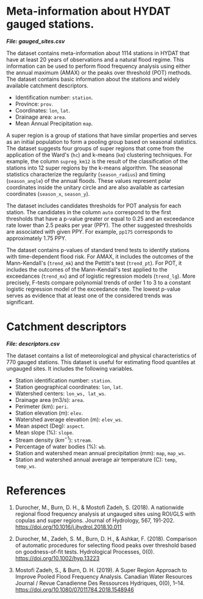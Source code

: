 # Meta-information about HYDAT gauged stations.

**_File: gauged_sites.csv_**

The dataset contains meta-information about 1114 stations in HYDAT that have at least 20 years of observations and a natural flood regime.
This information can be used to perform flood frequency analysis using either the annual maximum (AMAX) or the peaks over threshold (POT) methods. 
The dataset contains basic information about the stations and widely available catchment descriptors.

* Identification number: `station`. 
* Province: `prov`.
* Coordinates:  `lon`, `lat`.
* Drainage area: `area`.
* Mean Annual Precipitation `map`.

A super region is a group of stations that have similar properties and serves as an initial population to form a pooling group based on seasonal statistics.
The dataset suggests four groups of super regions that come from the application of the Ward's (`hc`) and k-means (`km`) clustering techniques.
For example, the column `supreg_km12` is the result of the classification of the stations into 12 super regions by the k-means algorithm.
The seasonal statistics characterize the regularity (`season_radius`) and timing  (`season_angle`) of the annual floods. 
These values represent polar coordinates inside the unitary circle and are also available as cartesian coordinates (`season_x`, `season_y`).

The dataset includes candidates thresholds for POT analysis for each station.
The candidates in the column `auto` correspond to the first thresholds that have a p-value greater or equal to 0.25 and an exceedance rate lower than 2.5 peaks per year (PPY).
The other suggested thresholds are associated with given PPY.
For example, `pp175` corresponds to approximately 1.75 PPY.

The dataset contains p-values of standard trend tests to identify stations with time-dependent flood risk. 
For AMAX, it includes the outcomes of the Mann-Kendall's (`trend_mk`) and the Pettitt's test (`trend_pt`).
For POT, it includes the outcomes of the Mann-Kendall's test applied to the exceedances (`trend_mx`) and of logistic regression models (`trend_lg`). 
More precisely, F-tests compare polynomial trends of order 1 to 3 to a constant logistic regression model of the exceedance rate. 
The lowest p-value serves as evidence that at least one of the considered trends was significant.

# Catchment descriptors

**_File: descriptors.csv_**

The dataset contains a list of meteorological and physical characteristics of 770  gauged stations. This dataset is useful for estimating flood quantiles at ungauged sites. It includes the following variables.

* Station identification number: `station`.
* Station geographical coordinates: `lon`, `lat`.
* Watershed centers: `lon_ws, lat_ws`.
* Drainage area (m3/s): `area`.
* Perimeter (km): `peri`.
* Station elevation (m): `elev`.
* Watershed average elevation (m): `elev_ws`.
* Mean aspect (Deg): `aspect`.
* Mean slope (%): `slope`.
* Stream density ($km^{-1}$): `stream`.
* Percentage of water bodies (%): `wb`.
* Station and watershed mean annual precipitation (mm): `map`, `map_ws`.
* Station and watershed annual average air temperature (C): `temp`, `temp_ws`.

# References

1. Durocher, M., Burn, D. H., & Mostofi Zadeh, S. (2018). A nationwide regional flood frequency analysis at ungauged sites using ROI/GLS with copulas and super regions. Journal of Hydrology, 567, 191-202. https://doi.org/10.1016/j.jhydrol.2018.10.011

2. Durocher, M., Zadeh, S. M., Burn, D. H., & Ashkar, F. (2018). Comparison of automatic procedures for selecting flood peaks over threshold based on  goodness-of-fit tests. Hydrological Processes, 0(0). https://doi.org/10.1002/hyp.13223

3. Mostofi Zadeh, S., & Burn, D. H. (2019). A Super Region Approach to Improve Pooled Flood Frequency Analysis. Canadian Water Resources Journal / Revue Canadienne Des Ressources Hydriques, 0(0), 1–14. https://doi.org/10.1080/07011784.2018.1548946